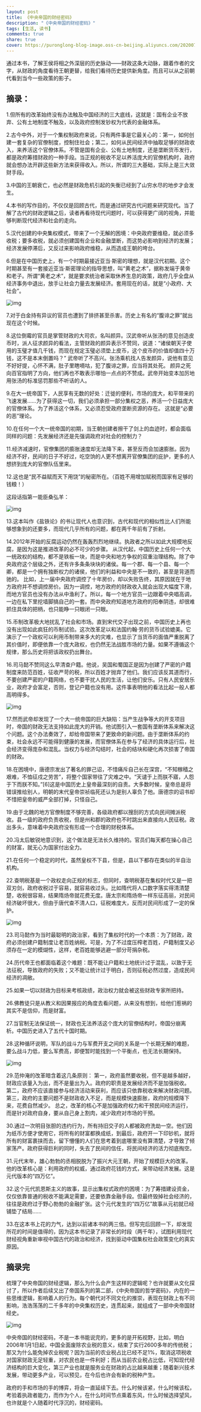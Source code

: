 ```yaml
---
layout: post
title: 《中央帝国的财经密码》
description: "《中央帝国的财经密码》"
tags: [生活, 读书]
comments: true
share: true
cover: https://puronglong-blog-image.oss-cn-beijing.aliyuncs.com/20200701160552.png
---
```


<!-- more -->

通过本书，了解王侯将相之外深层的历史脉动——财政这条大动脉，跟着作者的文字，从财政的角度看待王朝更替，给我们看待历史提供新角度。而且可以从之前朝代看到当今一些政策的影子。

## 摘录：

1.但所有的改革始终没有办法触及中国经济的三大底线，这就是：国有企业不放弃、公有土地制度不触及，以及政府控制发钞权为代表的金融体系。

2.古今中外，对于一个集权制政府来说，只有两件事是它最关心的：第一，如何创建一套复杂的官僚制度，控制住社会；第二，如何从民间经济中抽取足够的财政收入，来养活这个官僚体系。不管是国有企业、公有土地制度，还是垄断货币发行，都是政府筹措财政的一种手段。当正规的税收不足以养活庞大的官僚机构时，政府就会想办法开辟这些新方法来获得收入。所以，所谓的三大基础，实际上是三大敛财手段。

3.中国的王朝衰亡，也必然是财政危机引起的失衡已经到了山穷水尽的地步才会发生。

4.本书的写作目的，不仅仅是回顾古代，而是通过研究古代问题来研究现代。当了解了古代的财政逻辑之后，读者再看待现代问题时，可以获得更广阔的视角，并能够判断现代经济和社会的走向。

5.汉代创建的中央集权模式，带来了一个无解的困境：中央政府要维稳，就必须多收税；要多收税，就必须创建国有企业和金融垄断，而这势必影响到经济的发展；经济发展停滞后，又反过来影响政府维稳，从而造成王朝的垮台。

6.但是在中国历史上，有一个时期最接近亚当·斯密的理想，就是汉代初期。这个时期甚至有一套接近亚当·斯密理论的指导思想，叫“黄老之术”，据称发端于黄帝和老子。所谓“黄老之术”，就是要求统治者采取休养生息的政策，政府几乎全盘从经济事务中退出，放手让社会力量去发展经济。套用现在的话，就是“小政府、大社会”。 

![img](https://puronglong-blog-image.oss-cn-beijing.aliyuncs.com/20200701160552.png)

7.对于白金持有异议的官员也遭到了排挤甚至杀害。历史上有名的“腹诽之罪”就出现在这个时候。

8.这位倒霉的官员是掌管财政的大司农，名叫颜异。汉武帝听从张汤的意见创造皮币时，派人征求颜异的看法，主管财政的颜异表示不赞同，说道：“诸侯朝天子使用的玉璧才值几千钱，而现在规定玉璧必须垫上皮币，这个皮币的价值却值四十万钱，这不是本末倒置吗？” 武帝听了不高兴。张汤乘机找人告发颜异，说他有意见不好好提，心怀不满，肚子里瞎嘀咕，犯了腹诽之罪，应当将其处死。 颜异之死向百官指明了方向，他们再也不敢表示哪怕一点点的不赞成。武帝开始变本加厉地用张汤的标准惩罚那些不听话的人。

9.在大一统帝国下，人民享有无数的好处：迁徙的便利，市场的庞大，和平带来的飞速发展……为了获得这一切，我们必须承担一部分集权之恶，养活一个日益庞大的官僚体系。为了养活这个体系，又必须忍受政府垄断资源的存在。 这就是“必要的恶”理论。

10.在任何一个大一统帝国的初期，当王朝创建者擦干了剑上的血迹时，都会面临同样的问题：先发展经济还是先强调政府对社会的控制力？

11.经济减速时，官僚集团的膨胀速度却无法降下来，甚至反而会加速膨胀。因为经济不好，民间的日子不好过，吃空饷的人更不想离开官僚集团的庇护，更多的人想挤到庞大的官僚队伍里来。

12.这也是“民不益赋而天下用饶”的秘密所在。（百姓不用增加赋税而国家有足够的钱粮！）

这段话指第一能臣桑弘羊：

![img](https://puronglong-blog-image.oss-cn-beijing.aliyuncs.com/20200701171806.png)

13.这本叫作《盐铁论》的书让现代人也意识到，古代和现代的相似性比人们所能够想象到的还要多，而现代几乎所有的问题，都在两千年前有了折射。

14.2012年开始的反腐运动仍然在轰轰烈烈地继续。执政者之所以如此大规模地反腐，是因为这是推进改革的必不可少的步骤。 从汉代起，中国历史上任何一个大一统政权的结构，都不是铁板一块，而是中央和地方争权的双重治理结构。除了中央政府这个层级之外，还有许多条条块块的诸侯。每一个郡、每一个县、每一个卿，都是一个拥有独断权力的诸侯，他们的利益和中央是不一致的，甚至是背道而驰的。 比如，上一届中央政府调控了十年房价，却以失败告终，其原因就在于地方政府并不想调控房价。因为一调控，地方政府的财政收入就会出现大幅度下滑，而地方官员也没有办法从中渔利了。所以，每一个地方官员一边跟着中央唱高调，一边在私下里挖墙脚搞自己的一套。而中央政府知道地方政府的阳奉阴违，却很难抓住具体的把柄，也只能睁一只眼闭一只眼。

15.币制改革极大地扰乱了社会和市场。直到宋代交子出现之前，中国历史上再也没有出现如此疯狂的币制试验。这次改革足以和法国约翰·劳的货币试验媲美。它演示了一个政权可以利用币制带来多大的灾难，也显示了当货币的面值严重脱离了其价值时，即便依靠一个庞大政权，也仍然无法战胜市场的力量。如果不遵循这个规律，那么历史将把该政权扔出舞台。

16.司马懿不赞同这么早清查户籍。他说，吴国和蜀国正是因为创建了严密的户籍制度来防范百姓，征收严苛的税，所以百姓才抛弃了他们。我们应该反其道而行，不要创建严密的户籍网络，也不要干扰人民的生活，让他们安乐。只有人民安居乐业，政府才会富足，否则，登记户籍也没有用。这件事表明他的看法比起一般人都高明得多。

![img](https://puronglong-blog-image.oss-cn-beijing.aliyuncs.com/2020-07-01-121252.jpg)

17.然而武帝却发现了一个大一统帝国的巨大缺陷：当产生战争等大的开支项目时，帝国的财政无法支持如此庞大的开销。他试图引入一套国有垄断体系来解决这个问题。这个办法奏效了，却给帝国带来了更致命的新问题。由于垄断体系的约束，社会永远不可能得到健康的发展，而官僚体系在参与了经济的具体运行后，社会经济变得庞杂和混乱。当权力与经济勾结时，社会的结块和硬化再次损害了帝国的财政。

18.在困境中，唐德宗发出了著名的罪己诏，不惜痛斥自己长在深宫，“不知稼穑之艰难，不恤征戍之劳苦”，将整个国家带往了灾难之中。“天谴于上而朕不寤，人怨于下而朕不知。”[6]这是中国历史上皇帝最深刻的自责。大多数时候，皇帝总是将错误推给别人，明朝的末代皇帝崇祯临死还认为是别人辜负了他。唐德宗的诏书却不惜把皇帝的威严全部打掉，只怪自己。

19.由于北魏的地方官僚制度不够完善，各级政府都以搜刮的方式向民间摊派税收。县一级的政府负责收税，但是州和郡的政府也不时跳出来直接向人民征税。政出多头，意味着中央政府没有形成一个合理的财税体系。

20.冯太后敏锐地意识到，这个做法是无法长久维持的。官员们每天都在操心自己的财富，就无心为国家付出全力。

21.在任何一个稳定的时代，虽然皇权不下县，但是，县以下都存在类似的半自治机构。

22.查明税基是一个政权走向正规的标志，但同时，查明税基在集权时代又是一把双刃剑，政府收税过于容易，就容易收过头。比如隋代将人口数字落实得清清楚楚，收税很容易，结果隋炀帝就花费无度。唐太宗和隋炀帝一样东征高丽，对民间经济破坏很大，但由于唐代查不清人口，征税难度大，反而对民间形成了一定的保护。

![img](https://puronglong-blog-image.oss-cn-beijing.aliyuncs.com/2020-07-01-115821.jpg)

23.司马懿作为当时最聪明的政治家，看到了集权时代的一个本质：为了财政，政府必须创建户籍制度让老百姓纳税。可是，为了不过度压榨老百姓，户籍制度又必须存在一定的模煳性，这样，老百姓能够逃避一部分苛捐杂税。

24.历代帝王也都面临着这个难题：既不能让户籍和土地统计过于混乱，以致于无法征税，导致政府的失败；又不能让统计过于明白，否则征税必然过度，造成民间经济的凋敝。

25.如果一切以财政为目标来考核政绩，政治权力就会被这些财政专家所把持。

26.佛教徒只是从教义和因果报应的角度去看问题，从来没有想到，给他们惹祸的其实不是信仰，而是财富。

27.当官制无法保证统一，财政也无法养活这个庞大的官僚结构时，帝国分崩离析。中国历史进入了五代十国时期。

28.这种循环说明，军队的战斗力与军费开支之间的关系是一个长期无解的难题，要么战斗力低，要么军费高，即便暂时能找到一个平衡点，也无法长期保持。

![img](https://puronglong-blog-image.oss-cn-beijing.aliyuncs.com/2020-07-01-122021.jpg)

29.范仲淹的改革暗含着这几条原则： 第一，政府虽然要收税，但不是越多越好，财政应该量入为出，而不是量出为入。政府的职责是发展经济而不是加强税收。 第二，政府不应该直接参与经济活动来获利，而应该只依靠税收来解决财政问题。 第三，政府的主要问题不是财政收入不足，而是规模快速膨胀，政府的规模降下来，花费自然减少。 总之，改革的核心不是加强政府权力和干预民间经济运行，而是针对政府自身，要从自己身上割肉，减少政府对市场的干预。

30.通过一次明目张胆的违约行为，所有持旧交子的人都被政府洗劫一空。他们因为纸币方便才使用它，将所有的财富都换成纸，到最后，政府开一下印钞机，就将所有的财富裹挟而去，留下懵懂的人们在思考着到底哪里没有算清楚，才导致了倾家荡产。政府获得巨利的同时，失去了民间的信任，将民间经济的活力彻底掏空。

31.元代末年，雄心勃勃的丞相脱脱为了振兴大元王朝，开始了规模巨大的改革。他的改革核心是：利用政府的权威，通过政府花钱的方式，来带动经济发展。这是元代版本的“四万亿”。

32.这个元代凯恩斯主义的故事，显示出集权式政府的困境：为了筹措建设资金，仅仅依靠普通的税收不能满足需要，还要依靠金融手段。但最终毁掉社会经济的，往往是政府过于野心勃勃的金融扩张。这个元代发生的“四万亿”故事从元初就已经铺垫了结局……

33.在这本书上花的力气，达到以前诸本书的两三倍。但写完后回顾一下，却发现所花的时间是值得的，因为这本书记录了非常长的时段（两千年），试图利用现代财经视角重新审视中国古代的政治和经济，找到驱动中国集权社会政策变化的真实原因。

## 摘录完

梳理了中央帝国的财经逻辑，那么为什么会产生这样的逻辑呢？也许就要从文化探讨了，所以作者后续又出了帝国系列的第二部，《中央帝国的哲学密码》，内在的一些思维逻辑，影响着人的行为。每个朝代对不同文化的推崇，表现在财政上有不同影响，浩浩荡荡的二千多年的中央集权历史，连贯起来，就组成了一部中央帝国财经史。

![img](https://puronglong-blog-image.oss-cn-beijing.aliyuncs.com/20200701170153.png)

中央帝国的财经密码，不是一本书能说完的，更多的是开拓视野，比如，明白2006年1月1日起，中国全面废除农业税的意义，结束了实行2600多年的传统税；那又为什么能免掉农业税呢？因为当前的农业税占比已经不足1%，取消这项税收对国家财政无足轻重，对农民也是一件利好；而从当前农业税占比低，可知现代经济结构的巨大变化，第三产业也就是服务业在财政的占比越来越重；随着新兴技术发展，带动更多产业，可以预见，在今后也许会有新的税种产生。

政府的手和市场的手的博弈，将会一直延续下去。什么时候该紧，什么时候该松，考验着执政者能力，而作为个人，在什么时间节点乘着东风，什么时候选择望风，也许就是个人随着时代浮沉的，财经密码。
